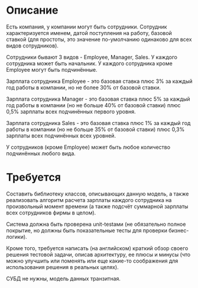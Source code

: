 # Описание

Есть компания, у компании могут быть сотрудники. Сотрудник характеризуется именем,
датой поступления на работу, базовой ставкой (для простоты, это значение по-умолчанию
одинаково для всех видов сотрудников).

Сотрудники бывают 3 видов - Employee, Manager, Sales. У каждого сотрудника может
быть начальник. У каждого сотрудника кроме Employee могут быть подчинённые.

Зарплата сотрудника Employee - это базовая ставка плюс 3% за каждый год работы в
компании, но не более 30% от базовой ставки.

Зарплата сотрудника Manager - это базовая ставка плюс 5% за каждый год работы в
компании (но не больше 40% от базовой ставки) плюс 0,5% зарплаты всех подчинённых
первого уровня.

Зарплата сотрудника Sales - это базовая ставка плюс 1% за каждый год работы в
компании (но не больше 35% от базовой ставки) плюс 0,3% зарплаты всех подчинённых
всех уровней.

У сотрудников (кроме Employee) может быть любое количество подчинённых любого
вида.

# Требуется

Составить библиотеку классов, описывающих данную модель, а также реализовать
алгоритм расчета зарплаты каждого сотрудника на произвольный момент времени (а
также подсчёт суммарной зарплаты всех сотрудников фирмы в целом).

Система должна быть проверена unit-testами (не обязательно полное покрытие, но
должны быть показательные тесты для проверки бизнес-логики).

Кроме того, требуется написать (на английском) краткий обзор своего решения тестовой
задачи, описав архитектуру, ее плюсы и минусы (что можно улучшить или поменять или
еще какие-то соображения для использования решения в реальных целях).

СУБД не нужны, модель данных транзитная.
